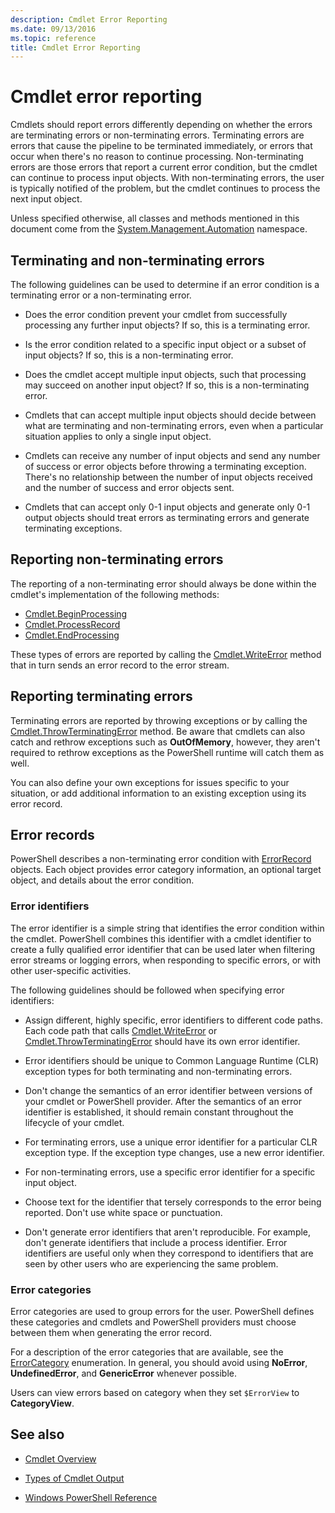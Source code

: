 ```yaml
---
description: Cmdlet Error Reporting
ms.date: 09/13/2016
ms.topic: reference
title: Cmdlet Error Reporting
---
```


# Cmdlet error reporting

Cmdlets should report errors differently depending on whether the errors are terminating errors or
non-terminating errors. Terminating errors are errors that cause the pipeline to be terminated
immediately, or errors that occur when there's no reason to continue processing. Non-terminating
errors are those errors that report a current error condition, but the cmdlet can continue to
process input objects. With non-terminating errors, the user is typically notified of the problem,
but the cmdlet continues to process the next input object.

Unless specified otherwise, all classes and methods mentioned in this document come from the
[System.Management.Automation](/dotnet/api/system.management.automation) namespace.

## Terminating and non-terminating errors

The following guidelines can be used to determine if an error condition is a terminating error or a
non-terminating error.

- Does the error condition prevent your cmdlet from successfully processing any further input
  objects? If so, this is a terminating error.

- Is the error condition related to a specific input object or a subset of input objects? If so,
  this is a non-terminating error.

- Does the cmdlet accept multiple input objects, such that processing may succeed on another input
  object? If so, this is a non-terminating error.

- Cmdlets that can accept multiple input objects should decide between what are terminating and
  non-terminating errors, even when a particular situation applies to only a single input object.

- Cmdlets can receive any number of input objects and send any number of success or error objects
  before throwing a terminating exception. There's no relationship between the number of input
  objects received and the number of success and error objects sent.

- Cmdlets that can accept only 0-1 input objects and generate only 0-1 output objects should treat
  errors as terminating errors and generate terminating exceptions.

## Reporting non-terminating errors

The reporting of a non-terminating error should always be done within the cmdlet's implementation of
the following methods:

- [Cmdlet.BeginProcessing][1]
- [Cmdlet.ProcessRecord][2]
- [Cmdlet.EndProcessing][3]

These types of errors are reported by calling the [Cmdlet.WriteError][4] method that in turn sends
an error record to the error stream.

## Reporting terminating errors

Terminating errors are reported by throwing exceptions or by calling the
[Cmdlet.ThrowTerminatingError][5] method. Be aware that cmdlets can also catch and rethrow
exceptions such as **OutOfMemory**, however, they aren't required to rethrow exceptions as the
PowerShell runtime will catch them as well.

You can also define your own exceptions for issues specific to your situation, or add additional
information to an existing exception using its error record.

## Error records

PowerShell describes a non-terminating error condition with [ErrorRecord][6] objects. Each object
provides error category information, an optional target object, and details about the error
condition.

### Error identifiers

The error identifier is a simple string that identifies the error condition within the cmdlet.
PowerShell combines this identifier with a cmdlet identifier to create a fully qualified error
identifier that can be used later when filtering error streams or logging errors, when responding to
specific errors, or with other user-specific activities.

The following guidelines should be followed when specifying error identifiers:

- Assign different, highly specific, error identifiers to different code paths. Each code path that
  calls [Cmdlet.WriteError][4] or [Cmdlet.ThrowTerminatingError][5] should have its own error
  identifier.

- Error identifiers should be unique to Common Language Runtime (CLR) exception types for both
  terminating and non-terminating errors.

- Don't change the semantics of an error identifier between versions of your cmdlet or PowerShell
  provider. After the semantics of an error identifier is established, it should remain constant
  throughout the lifecycle of your cmdlet.

- For terminating errors, use a unique error identifier for a particular CLR exception type. If the
  exception type changes, use a new error identifier.

- For non-terminating errors, use a specific error identifier for a specific input object.

- Choose text for the identifier that tersely corresponds to the error being reported. Don't use
  white space or punctuation.

- Don't generate error identifiers that aren't reproducible. For example, don't generate identifiers
  that include a process identifier. Error identifiers are useful only when they correspond to
  identifiers that are seen by other users who are experiencing the same problem.

### Error categories

Error categories are used to group errors for the user. PowerShell defines these categories and
cmdlets and PowerShell providers must choose between them when generating the error record.

For a description of the error categories that are available, see the [ErrorCategory][7]
enumeration. In general, you should avoid using **NoError**, **UndefinedError**, and
**GenericError** whenever possible.

Users can view errors based on category when they set `$ErrorView` to **CategoryView**.

## See also

- [Cmdlet Overview](./cmdlet-overview.md)

- [Types of Cmdlet Output](./types-of-cmdlet-output.md)

- [Windows PowerShell Reference](../windows-powershell-reference.md)

[1]: /dotnet/api/System.Management.Automation.Cmdlet.BeginProcessing
[2]: /dotnet/api/System.Management.Automation.Cmdlet.ProcessRecord
[3]: /dotnet/api/System.Management.Automation.Cmdlet.EndProcessing
[4]: /dotnet/api/System.Management.Automation.Cmdlet.WriteError
[5]: /dotnet/api/System.Management.Automation.Cmdlet.ThrowTerminatingError
[6]: /dotnet/api/System.Management.Automation.ErrorRecord
[7]: /dotnet/api/System.Management.Automation.ErrorCategory
